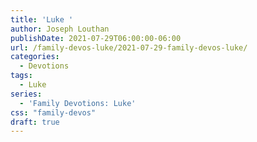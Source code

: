 ```yaml
---
title: 'Luke '
author: Joseph Louthan
publishDate: 2021-07-29T06:00:00-06:00
url: /family-devos-luke/2021-07-29-family-devos-luke/
categories:
  - Devotions
tags:
  - Luke
series:
  - 'Family Devotions: Luke'
css: "family-devos"
draft: true
---
```

